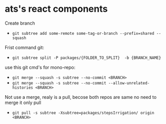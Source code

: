 # ats's react components

Create branch
- ```git subtree add some-remote some-tag-or-branch --prefix=shared --squash```

Frist command git:
- ```git subtree split -P packages/{FOLDER_TO_SPLIT}  -b {BRANCH_NAME}```

use this git cmd's for mono-repo:
- ```git merge --squash -s subtree --no-commit <BRANCH>```
- ```git merge --squash -s subtree --no-commit --allow-unrelated-histories <BRANCH>``` 

Not use a merge, realy is a pull, becose both repos are same no need to merge it only pull
- ```git pull -s subtree -Xsubtree=packages/stepsIrrigation/ origin <BRANCH>```